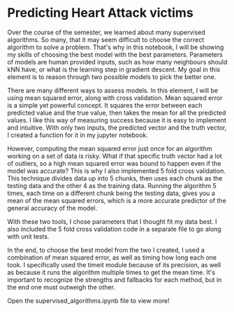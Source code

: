 # Predicting Heart Attack victims

Over the course of the semester, we learned about many supervised algorithms. So many, that it may seem difficult to choose the correct algorithm to solve a problem. That's why in this notebook, I will be showing my skills of choosing the best model with the best parameters. Parameters of models are human provided inputs, such as how many neighbours should kNN have, or what is the learning step in gradient descent. My goal in this element is to reason through two possible models to pick the better one. 

There are many different ways to assess models. In this element, I will be using mean squared error, along with cross validation. Mean squared error is a simple yet powerful concept. It squares the error between each predicted value and the true value, then takes the mean for all the predicted values. I like this way of measuring success because it is easy to implement and intuitive. With only two inputs, the predicted vector and the truth vector, I created a function for it in my jupyter notebook. 

However, computing the mean squared error just once for an algorithm working on a set of data is risky. What if that specific truth vector had a lot of outliers, so a high mean squared error was bound to happen even if the model was accurate? This is why I also implemented 5 fold cross validation. This technique divides data up into 5 chunks, then uses each chunk as the testing data and the other 4 as the training data. Running the algorithm 5 times, each time on a different chunk being the testing data, gives you a mean of the mean squared errors, which is a more accurate predictor of the general accuracy of the model.

With these two tools, I chose parameters that I thought fit my data best. I also included the 5 fold cross validation code in a separate file to go along with unit tests.

In the end, to choose the best model from the two I created, I used a combination of mean squared error, as well as timing how long each one took. I specifically used the timeit module because of its precision, as well as because it runs the algorithm multiple times to get the mean time. It's important to recognize the strengths and fallbacks for each method, but in the end one must outweigh the other. 

Open the supervised_algorithms.ipynb file to view more!